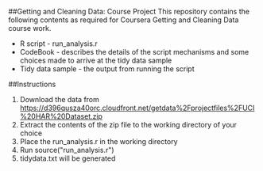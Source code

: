 ##Getting and Cleaning Data: Course Project
This repository contains the following contents as required for Coursera Getting and Cleaning Data course work.
* R script - run_analysis.r
* CodeBook - describes the details of the script mechanisms and some choices made to arrive at the tidy data sample
* Tidy data sample - the output from running the script

##Instructions
1. Download the data from https://d396qusza40orc.cloudfront.net/getdata%2Fprojectfiles%2FUCI%20HAR%20Dataset.zip
2. Extract the contents of the zip file to the working directory of your choice
3. Place the run_analysis.r in the working directory
4. Run source("run_analysis.r")
5. tidydata.txt will be generated

